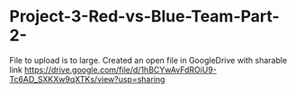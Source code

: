 # Project-3-Red-vs-Blue-Team-Part-2-

File to upload is to large.
Created an open file in GoogleDrive with sharable link
https://drive.google.com/file/d/1hBCYwAvFdROiU9-Tc6AD_SXKXw9qXTKs/view?usp=sharing
